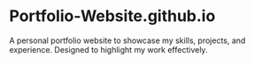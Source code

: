 # Portfolio-Website.github.io
A personal portfolio website to showcase my skills, projects, and experience. Designed to highlight my work effectively.
